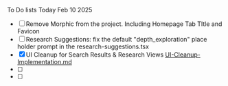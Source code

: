 To Do lists Today Feb 10 2025

- [ ] Remove Morphic from the project. Including Homepage Tab TItle and Favicon
- [ ] Research Suggestions: fix the default "depth_exploration" place holder prompt in the research-suggestions.tsx
- [X] UI Cleanup for Search Results & Research Views [UI-Cleanup-Implementation.md](./UI-Cleanup-Implementation.md)
- [ ] 
- [ ] 